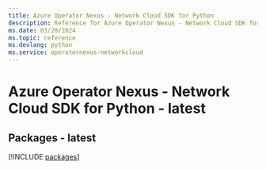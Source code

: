 ```yaml
---
title: Azure Operator Nexus - Network Cloud SDK for Python
description: Reference for Azure Operator Nexus - Network Cloud SDK for Python
ms.date: 03/20/2024
ms.topic: reference
ms.devlang: python
ms.service: operatornexus-networkcloud
---
```

# Azure Operator Nexus - Network Cloud SDK for Python - latest
## Packages - latest
[!INCLUDE [packages](operator-nexus---network-cloud-index.md)]